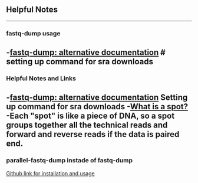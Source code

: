 ## Helpful Notes
-----
### fastq-dump usage
-[fastq-dump: alternative documentation](https://edwards.sdsu.edu/research/fastq-dump/)  # setting up command for sra downloads
-----
### Helpful Notes and Links
-[fastq-dump: alternative documentation](https://edwards.sdsu.edu/research/fastq-dump/)  Setting up command for sra downloads
-[What is a spot?](https://www.biostars.org/p/178586/)
  -Each "spot" is like a piece of DNA, so a spot groups together all the technical reads and forward and reverse reads if the data is paired end.
------
### parallel-fastq-dump instade of fastq-dump
[Github link for installation and usage](https://github.com/rvalieris/parallel-fastq-dump)
